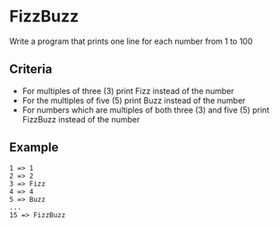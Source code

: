 # FizzBuzz

Write a program that prints one line for each number from 1 to 100

## Criteria

- For multiples of three (3) print Fizz instead of the number  
- For the multiples of five (5) print Buzz instead of the number  
- For numbers which are multiples of both three (3) and five (5) print FizzBuzz instead of the number

## Example

```
1 => 1
2 => 2
3 => Fizz
4 => 4
5 => Buzz
...
15 => FizzBuzz
```
